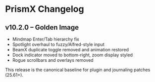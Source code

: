 # PrismX Changelog

## v10.2.0 – Golden Image
- Mindmap Enter/Tab hierarchy fix
- Spotlight overhaul to fuzzy/Alfred-style input
- BeamX duplicate toggle removed and animation restored
- Dock indicator moved to bottom-right, zoom display styled
- Rogue scrollbars and overlays removed

This release is the canonical baseline for plugin and journaling patches (25.61+).

